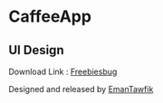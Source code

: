 # CaffeeApp

## UI Design

Download Link : [Freebiesbug]

Designed and released by [EmanTawfik]


[Freebiesbug]: https://freebiesbug.com/sketch-freebies/coffee-app/
[EmanTawfik]: https://dribbble.com/EmanTawfik
